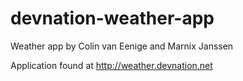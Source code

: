 # devnation-weather-app
Weather app by Colin van Eenige and Marnix Janssen

Application found at http://weather.devnation.net
